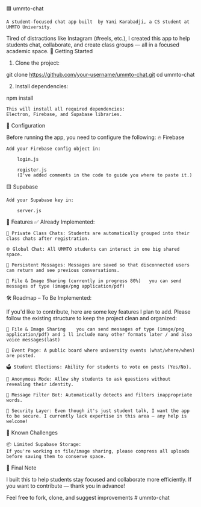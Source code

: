 🟦 ummto-chat

    A student-focused chat app built  by Yani Karabadji, a CS student at UMMTO University.

Tired of distractions like Instagram (#reels, etc.), I created this app to help students chat, collaborate, and create class groups — all in a focused academic space.
🚀 Getting Started
1. Clone the project:

git clone https://github.com/your-username/ummto-chat.git
cd ummto-chat

2. Install dependencies:

npm install

    This will install all required dependencies:
    Electron, Firebase, and Supabase libraries.

🔧 Configuration

Before running the app, you need to configure the following:
🔥 Firebase

    Add your Firebase config object in:

        login.js

        register.js
        (I've added comments in the code to guide you where to paste it.)

🟨 Supabase

    Add your Supabase key in:

        server.js

🧠 Features
✅ Already Implemented:

    🔐 Private Class Chats: Students are automatically grouped into their class chats after registration.

    🌐 Global Chat: All UMMTO students can interact in one big shared space.

    💬 Persistent Messages: Messages are saved so that disconnected users can return and see previous conversations.
    
    📎 File & Image Sharing (currently in progress 80%)   you can send messages of type (image/png application/pdf)

🛠️ Roadmap – To Be Implemented:

If you'd like to contribute, here are some key features I plan to add. Please follow the existing structure to keep the project clean and organized:

    📎 File & Image Sharing    you can send messages of type (image/png application/pdf) and i ll include many other formats later / and also voice messages(last)

    📅 Event Page: A public board where university events (what/where/when) are posted.

    🗳️ Student Elections: Ability for students to vote on posts (Yes/No).

    👤 Anonymous Mode: Allow shy students to ask questions without revealing their identity.

    🤖 Message Filter Bot: Automatically detects and filters inappropriate words.

    🔐 Security Layer: Even though it's just student talk, I want the app to be secure. I currently lack expertise in this area — any help is welcome!

🧩 Known Challenges

    📦 Limited Supabase Storage:
    If you're working on file/image sharing, please compress all uploads before saving them to conserve space.

🙏 Final Note

I built this to help students stay focused and collaborate more efficiently.
If you want to contribute — thank you in advance!

Feel free to fork, clone, and suggest improvements # ummto-chat
